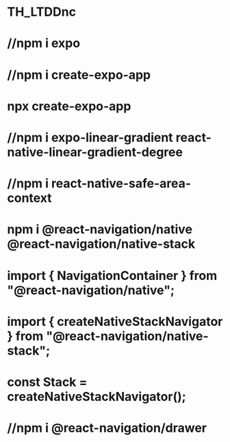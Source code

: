 # TH_LTDDnc
# //npm i expo 
# //npm i create-expo-app
# npx create-expo-app <name-prj>
# //npm i expo-linear-gradient react-native-linear-gradient-degree
# //npm i react-native-safe-area-context
# npm i @react-navigation/native @react-navigation/native-stack
# import { NavigationContainer } from "@react-navigation/native";
# import { createNativeStackNavigator } from "@react-navigation/native-stack";
# const Stack = createNativeStackNavigator();
# //npm i @react-navigation/drawer

